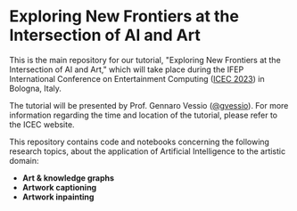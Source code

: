 # Exploring New Frontiers at the Intersection of AI and Art

This is the main repository for our tutorial, "Exploring New Frontiers at the Intersection of AI and Art," which will take place during the IFEP International Conference on Entertainment Computing ([ICEC 2023](https://icec23.cs.unibo.it/)) in Bologna, Italy.

The tutorial will be presented by Prof. Gennaro Vessio ([@gvessio](https://github.com/gvessio)). For more information regarding the time and location of the tutorial, please refer to the ICEC website.

This repository contains code and notebooks concerning the following research topics, about the application of Artificial Intelligence to the artistic domain:

* **Art & knowledge graphs**
* **Artwork captioning**
* **Artwork inpainting**

